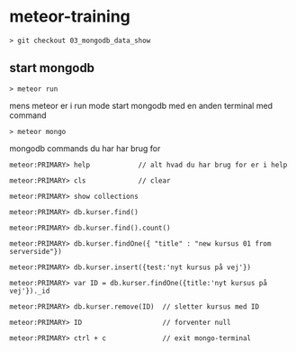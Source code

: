 meteor-training
===============


	> git checkout 03_mongodb_data_show


## start mongodb
	
	> meteor run

mens meteor er i run mode start mongodb med en anden terminal med command

	> meteor mongo

mongodb commands du har har brug for
	
	meteor:PRIMARY> help			// alt hvad du har brug for er i help
	
	meteor:PRIMARY> cls             // clear 

	meteor:PRIMARY> show collections

	meteor:PRIMARY> db.kurser.find()

	meteor:PRIMARY> db.kurser.find().count()

	meteor:PRIMARY> db.kurser.findOne({ "title" : "new kursus 01 from serverside"}) 

	meteor:PRIMARY> db.kurser.insert({test:'nyt kursus på vej'})

	meteor:PRIMARY> var ID = db.kurser.findOne({title:'nyt kursus på vej'})._id
	
	meteor:PRIMARY> db.kurser.remove(ID)  // sletter kursus med ID 

	meteor:PRIMARY> ID                    // forventer null   

	meteor:PRIMARY> ctrl + c              // exit mongo-terminal 





	
	
